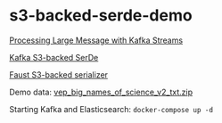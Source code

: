 # s3-backed-serde-demo

[Processing Large Message with Kafka Streams](https://medium.com/bakdata/processing-large-messages-with-kafka-streams-167a166ca38b)

[Kafka S3-backed SerDe](https://github.com/bakdata/kafka-s3-backed-serde)

[Faust S3-backed serializer](https://github.com/bakdata/faust-s3-backed-serializer)

Demo data: [vep_big_names_of_science_v2_txt.zip](https://graphics.cs.wisc.edu/WP/vep/vep-early-modern-science-collection/)

Starting Kafka and Elasticsearch: `docker-compose up -d`
